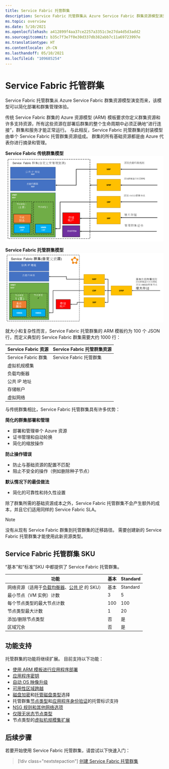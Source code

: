 ```yaml
---
title: Service Fabric 托管群集
description: Service Fabric 托管群集从 Azure Service Fabric 群集资源模型演变而来，该模型可以简化部署和群集管理。
ms.topic: overview
ms.date: 5/10/2021
ms.openlocfilehash: a412899f4aa37ce2257a3351c3e27da4d5d3add2
ms.sourcegitcommit: b35c7f3e7f0e30d337db382abb7c11a69723997e
ms.translationtype: HT
ms.contentlocale: zh-CN
ms.lasthandoff: 05/10/2021
ms.locfileid: "109685254"
---
```

# <a name="service-fabric-managed-clusters"></a>Service Fabric 托管群集

Service Fabric 托管群集从 Azure Service Fabric 群集资源模型演变而来，该模型可以简化部署和群集管理体验。

传统 Service Fabric 群集的 Azure 资源模型 (ARM) 模板要求你定义群集资源和许多支持资源，所有这些资源在部署后群集的整个生命周期中必须正确地“进行连接”，群集和服务才能正常运行。 与此相反，Service Fabric 托管群集的封装模型由单个 Service Fabric 托管群集资源组成。 群集的所有基础资源都是由 Azure 代表你进行摘录和管理。

**Service Fabric 传统群集模型**
![Service Fabric 传统群集模型][sf-composition]

**Service Fabric 托管群集模型**
![Service Fabric 封装群集模型][sf-encapsulation]

就大小和复杂性而言，Service Fabric 托管群集的 ARM 模板约为 100 个 JSON 行，而定义典型的 Service Fabric 群集需要大约 1000 行：

| Service Fabric 资源 | Service Fabric 托管群集资源 |
|----------|-----------|
| Service Fabric 群集 | Service Fabric 托管群集 |
| 虚拟机规模集 | |
| 负载均衡器 | |
| 公共 IP 地址 | |
| 存储帐户 | |
| 虚拟网络 | |

与传统群集相比，Service Fabric 托管群集具有许多优势：

**简化的群集部署和管理**
- 部署和管理单个 Azure 资源
- 证书管理和自动轮换
- 简化的缩放操作

**防止操作错误**
- 防止与基础资源的配置不匹配
- 阻止不安全的操作（例如删除种子节点）

**默认情况下的最佳做法**
- 简化的可靠性和持久性设置

除了群集所需的基础资源成本之外，Service Fabric 托管群集不会产生额外的成本，并且它们适用同样的 Service Fabric SLA。

> [!NOTE]
> 没有从现有 Service Fabric 群集到托管群集的迁移路径。 需要创建新的 Service Fabric 托管群集才能使用此新资源类型。

## <a name="service-fabric-managed-cluster-skus"></a>Service Fabric 托管群集 SKU

“基本”和“标准”SKU 中都提供了 Service Fabric 托管群集。

| 功能 | 基本 | Standard |
| ------- | ----- | -------- |
| 网络资源（适用于[负载均衡器](../load-balancer/skus.md)、[公共 IP](../virtual-network/public-ip-addresses.md) 的 SKU） | 基本 | Standard |
| 最小节点（VM 实例）计数 | 3 | 5 |
| 每个节点类型的最大节点计数 | 100 | 100 |
| 节点类型最大计数 | 1 | 20 |
| 添加/删除节点类型 | 否 | 是 |
| 区域冗余 | 否 | 是 |

## <a name="feature-support"></a>功能支持

托管群集的功能将继续扩展。 目前支持以下功能：

* [使用 ARM 模板进行应用程序部署](how-to-managed-cluster-app-deployment-template.md)
* [应用程序密钥](how-to-managed-cluster-application-secrets.md)
* [自动 OS 映像升级](how-to-managed-cluster-configuration.md#enable-automatic-os-image-upgrades)
* [可用性区域跨越](how-to-managed-cluster-availability-zones.md)
* [磁盘加密](how-to-enable-managed-cluster-disk-encryption.md)和[托管磁盘类型](how-to-managed-cluster-managed-disk.md)选择
* 托管群集[节点类型](how-to-managed-identity-managed-cluster-virtual-machine-scale-sets.md)和[应用程序身份验证](how-to-managed-cluster-application-managed-identity.md)的托管标识支持
* [NSG 规则和其他网络选项](how-to-managed-cluster-networking.md)
* [仅限无状态节点类型](how-to-managed-cluster-stateless-node-type.md)
* 节点类型的[虚拟机规模集扩展](how-to-managed-cluster-vmss-extension.md)

## <a name="next-steps"></a>后续步骤

若要开始使用 Service Fabric 托管群集，请尝试以下快速入门：

> [!div class="nextstepaction"]
> [创建 Service Fabric 托管群集](quickstart-managed-cluster-template.md)

[sf-composition]: ./media/overview-managed-cluster/sfrp-composition-resource.png
[sf-encapsulation]: ./media/overview-managed-cluster/sfrp-encapsulated-resource.png